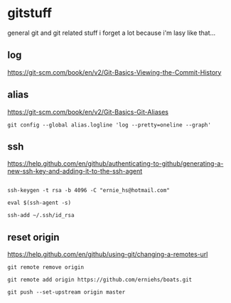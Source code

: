 # gitstuff
general git and git related stuff i forget a lot because i'm lasy like that...

## log

https://git-scm.com/book/en/v2/Git-Basics-Viewing-the-Commit-History

## alias

https://git-scm.com/book/en/v2/Git-Basics-Git-Aliases

```shell
git config --global alias.logline 'log --pretty=oneline --graph'
```

## ssh

https://help.github.com/en/github/authenticating-to-github/generating-a-new-ssh-key-and-adding-it-to-the-ssh-agent

```shell

ssh-keygen -t rsa -b 4096 -C "ernie_hs@hotmail.com"

eval $(ssh-agent -s)

ssh-add ~/.ssh/id_rsa
```

## reset origin

https://help.github.com/en/github/using-git/changing-a-remotes-url

```shell
git remote remove origin

git remote add origin https://github.com/erniehs/boats.git

git push --set-upstream origin master
```
